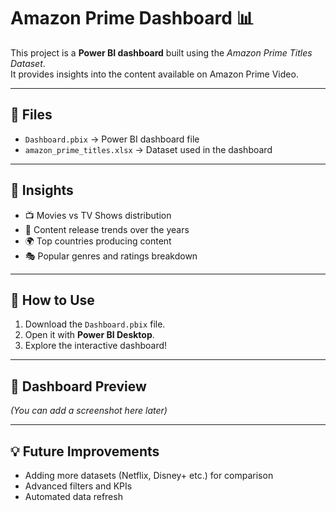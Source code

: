 # Amazon Prime Dashboard 📊

This project is a **Power BI dashboard** built using the *Amazon Prime Titles Dataset*.  
It provides insights into the content available on Amazon Prime Video.

---

## 📂 Files
- `Dashboard.pbix` → Power BI dashboard file  
- `amazon_prime_titles.xlsx` → Dataset used in the dashboard  

---

## 🔑 Insights
- 📺 Movies vs TV Shows distribution  
- 📅 Content release trends over the years  
- 🌍 Top countries producing content  
- 🎭 Popular genres and ratings breakdown  

---

## 🚀 How to Use
1. Download the `Dashboard.pbix` file.  
2. Open it with **Power BI Desktop**.  
3. Explore the interactive dashboard!  

---

## 📸 Dashboard Preview
*(You can add a screenshot here later)*  

---

## 💡 Future Improvements
- Adding more datasets (Netflix, Disney+ etc.) for comparison  
- Advanced filters and KPIs  
- Automated data refresh  


